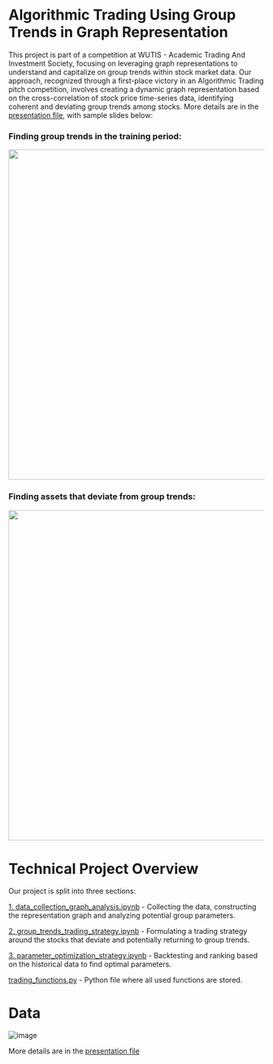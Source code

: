 # Algorithmic Trading Using Group Trends in Graph Representation
This project is part of a competition at WUTIS - Academic Trading And Investment Society, focusing on leveraging graph representations to understand and capitalize on group trends within stock market data. Our approach, recognized through a first-place victory in an Algorithmic Trading pitch competition, involves creating a dynamic graph representation based on the cross-correlation of stock price time-series data, identifying coherent and deviating group trends among stocks. More details are in the [presentation file](https://github.com/lukablagoje/quant_trading_networks/blob/c83d7c6ddf2d7c90bacaa193ef0cf766ddb4efbd/graph_representation_assets.pdf), with sample slides below:

### Finding group trends in the training period:
<img src="https://github.com/lukablagoje/quant_trading_networks/assets/52599010/53396e03-41d0-4ae3-a073-1f83fda918cc" width="650"> 

### Finding assets that deviate from group trends:
<img src="https://github.com/lukablagoje/quant_trading_networks/assets/52599010/3ddf0297-719b-44d5-b28b-fc531d5f47ba" width="650">

# Technical Project Overview
Our project is split into three sections:

[1. data_collection_graph_analysis.ipynb](https://github.com/lukablagoje/algo-trading-group-trends-graphs/blob/main/1.%20data_collection_graph_analysis.ipynb) - Collecting the data, constructing the representation graph and analyzing potential group parameters.

[2. group_trends_trading_strategy.ipynb](https://github.com/lukablagoje/algo-trading-group-trends-graphs/blob/main/2.%20group_trends_trading_strategy.ipynb) - Formulating a trading strategy around the stocks that deviate and potentially returning to group trends.

[3. parameter_optimization_strategy.ipynb](https://github.com/lukablagoje/algo-trading-group-trends-graphs/blob/main/3.%20parameter_optimization_strategy.ipynb) - Backtesting and ranking based on the historical data to find optimal parameters.

[trading_functions.py](https://github.com/lukablagoje/algo-trading-group-trends-graphs/blob/main/trading_functions.py) - Python file where all used functions are stored.


# Data
![image](https://github.com/lukablagoje/quant_trading_networks/assets/52599010/3ddf0297-719b-44d5-b28b-fc531d5f47ba)

 More details are in the [presentation file](https://github.com/lukablagoje/quant_trading_networks/blob/c83d7c6ddf2d7c90bacaa193ef0cf766ddb4efbd/network_representation_assets.pdf)
